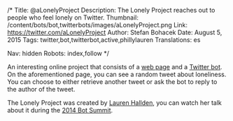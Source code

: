 /*
Title: @aLonelyProject
Description: The Lonely Project reaches out to people who feel lonely on Twitter.
Thumbnail: /content/bots/bot,twitterbots/images/aLonelyProject.png
Link: https://twitter.com/aLonelyProject
Author: Stefan Bohacek
Date: August 5, 2015
Tags: twitter,bot,twitterbot,active,phillylauren
Translations: es

Nav: hidden
Robots: index,follow
*/

An interesting online project that consists of a [web page](http://www.laurenhallden.com/lonelyproject/) and a [Twitter bot](https://twitter.com/aLonelyProject). On the aforementioned page, you can see a random tweet about loneliness. You can choose to either retrieve another tweet or ask the bot to reply to the author of the tweet.

The Lonely Project was created by [Lauren Hallden](https://twitter.com/phillylauren), you can watch her talk about it during the [2014 Bot Summit](https://www.youtube.com/watch?v=4CsYtensv94&feature=youtu.be&t=2h27m51s).